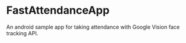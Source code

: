 # FastAttendanceApp
An android sample app for taking attendance with Google Vision face tracking API.
